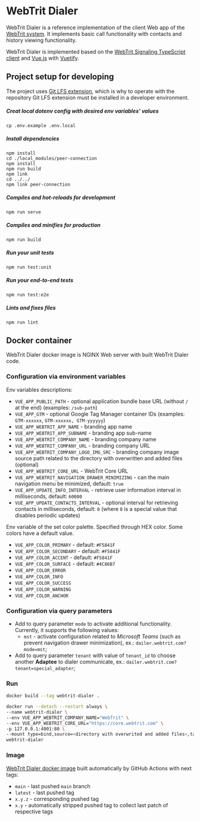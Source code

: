 # WebTrit Dialer

WebTrit Dialer is a reference implementation of the client Web app of the [WebTrit system](https://github.com/WebTrit/webtrit_docs). It implements basic call functionality with contacts and history viewing functionality.

WebTrit Dialer is implemented based on the [WebTrit Signaling TypeScript client](https://github.com/WebTrit/webtrit_signaling_ts) and [Vue.js](https://vuejs.org) with [Vuetify](https://vuetifyjs.com).

## Project setup for developing

The project uses [Git LFS extension](https://git-lfs.github.com), which is why to operate with the repository Git LFS extension must be installed in a developer environment.

##### Creat local dotenv config with desired env variables' values
```
cp .env.example .env.local
```

##### Install dependencies
```
npm install
cd ./local_modules/peer-connection
npm install
npm run build
npm link
cd ../../
npm link peer-connection
```

##### Compiles and hot-reloads for development
```
npm run serve
```

##### Compiles and minifies for production
```
npm run build
```

##### Run your unit tests
```
npm run test:unit
```

##### Run your end-to-end tests
```
npm run test:e2e
```

##### Lints and fixes files
```
npm run lint
```

## Docker container

WebTrit Dialer docker image is NGINX Web server with built WebTrit Dialer code.

### Configuration via environment variables

Env variables descriptions:
* `VUE_APP_PUBLIC_PATH` - optional application bundle base URL (without `/` at the end) (examples: `/sub-path`)
* `VUE_APP_GTM` - optional Google Tag Manager container IDs (examples: `GTM-xxxxxx`, `GTM-xxxxxx, GTM-yyyyyy`)
* `VUE_APP_WEBTRIT_APP_NAME` - branding app name
* `VUE_APP_WEBTRIT_APP_SUBNAME` - branding app sub-name
* `VUE_APP_WEBTRIT_COMPANY_NAME` - branding company name
* `VUE_APP_WEBTRIT_COMPANY_URL` - branding company URL
* `VUE_APP_WEBTRIT_COMPANY_LOGO_IMG_SRC` - branding company image source path related to the directory with overwritten and added files (optional)
* `VUE_APP_WEBTRIT_CORE_URL` - WebTrit Core URL
* `VUE_APP_WEBTRIT_NAVIGATION_DRAWER_MINIMIZING` - can the main navigation menu be minimized, default: `true`
* `VUE_APP_UPDATE_INFO_INTERVAL` - retrieve user information interval in milliseconds, default: `60000`
* `VUE_APP_UPDATE_CONTACTS_INTERVAL` - optional interval for retrieving contacts in milliseconds, default: `0` (where `0` is a special value that disables periodic updates)

Env variable of the set color palette. Specified through HEX color. Some colors have a default value.
* `VUE_APP_COLOR_PRIMARY` - default: `#F5841F`
* `VUE_APP_COLOR_SECONDARY` - default: `#F5841F`
* `VUE_APP_COLOR_ACCENT` - default: `#F5841F`
* `VUE_APP_COLOR_SURFACE` - default: `#4C86B7`
* `VUE_APP_COLOR_ERROR`
* `VUE_APP_COLOR_INFO`
* `VUE_APP_COLOR_SUCCESS`
* `VUE_APP_COLOR_WARNING`
* `VUE_APP_COLOR_ANCHOR`

### Configuration via query parameters

* Add to query parameter `mode` to activate additional functionality.
Currently, it supports the following values:
   * `mst` - activate configuration related to _Microsoft Teams_ (such as prevent navigation drawer minimization), ex.: `dailer.webtrit.com?mode=mst`;
* Add to query parameter `tenant` with value of `tenant_id` to choose another **Adaptee** to dialer communicate, ex.: `dailer.webtrit.com?tenant=special_adapter`;


### Run

```bash
docker build --tag webtrit-dialer .

docker run --detach --restart always \
--name webtrit-dialer \
--env VUE_APP_WEBTRIT_COMPANY_NAME="WebTrit" \
--env VUE_APP_WEBTRIT_CORE_URL="https://core.webtrit.com" \
-p 127.0.0.1:4001:80 \
--mount type=bind,source=<directory with overwrited and added files>,target=/usr/share/nginx/html_overwrite \
webtrit-dialer
```

### Image

[WebTrit Dialer docker image](https://github.com/WebTrit/webtrit_dialer/pkgs/container/webtrit_dialer) built automatically by GitHub Actions with next tags:
* `main` - last pushed `main` branch
* `latest` - last pushed tag
* `x.y.z` - corresponding pushed tag
* `x.y` - automatically stripped pushed tag to collect last patch of respective tags
